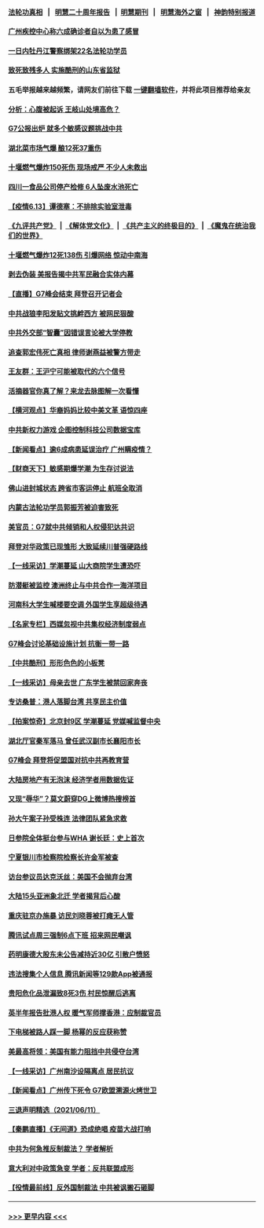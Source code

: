 #### [法轮功真相](https://github.com/gfw-breaker/truth/blob/master/README.md?t=0) &nbsp;&nbsp;|&nbsp;&nbsp; [明慧二十周年报告](https://github.com/gfw-breaker/mh-reports/blob/master/README.md?t=0) &nbsp;&nbsp;|&nbsp;&nbsp;[明慧期刊](https://github.com/gfw-breaker/mh-qikan) &nbsp;&nbsp;|&nbsp;&nbsp; [明慧海外之窗](https://github.com/gfw-breaker/mh-news/blob/master/README.md?t=0) &nbsp;&nbsp;|&nbsp;&nbsp; [神韵特别报道](https://github.com/gfw-breaker/mh-news/blob/master/shenyun.md?t=0)
#### [广州疾控中心称六成确诊者自以为患了感冒](../pages/nsc413/n13019463.md?t=06140052) 
#### [一日内牡丹江警察绑架22名法轮功学员](../pages/nsc413/n13019320.md?t=06140052) 
#### [致死致残多人 实施酷刑的山东省监狱](../pages/nsc413/n13015426.md?t=06140052) 
#### 五毛举报越来越频繁，请网友们前往下载 [一键翻墙软件](https://github.com/gfw-breaker/ssr-accounts)，并将此项目推荐给亲友
#### [分析：心腹被起诉 王岐山处境高危？](../pages/nsc413/n13019426.md?t=06140052) 
#### [G7公报出炉 就多个敏感议题挑战中共](../pages/nsc413/n13019389.md?t=06140052) 
#### [湖北菜市场气爆 酿12死37重伤](../pages/nsc413/n13019378.md?t=06140052) 
#### [十堰燃气爆炸150死伤 现场戒严 不少人未救出](../pages/nsc413/n13018788.md?t=06140052) 
#### [四川一食品公司停产检修 6人坠废水池死亡](../pages/nsc413/n13019402.md?t=06140052) 
#### [【疫情6.13】谭德塞：不排除实验室泄毒](../pages/nsc413/n13019005.md?t=06140052) 
#### [《九评共产党》](https://github.com/begood0513/9ping.md/blob/master/README.md) &nbsp;|&nbsp; [《解体党文化》](../../../../jtdwh.md/blob/master/README.md)  &nbsp;|&nbsp; [《共产主义的终极目的》](../../../../gczydzjmd.md/blob/master/README.md) &nbsp;|&nbsp; [《魔鬼在统治我们的世界》](../../../../mgztzwmdsj.md/blob/master/README.md) 
#### [十堰燃气爆炸12死138伤 引爆网络 惊动中南海](../pages/nsc413/n13018808.md?t=06140052) 
#### [剥去伪装 美报告揭中共军民融合实体内幕](../pages/nsc413/n13003729.md?t=06140052) 
#### [【直播】G7峰会结束 拜登召开记者会](../pages/nsc413/n13019256.md?t=06140052) 
#### [中共战狼李阳发贴文挑衅西方 被网民狠酸](../pages/nsc413/n13019032.md?t=06140052) 
#### [中共外交部“智囊”因错误言论被大学停教](../pages/nsc413/n13018922.md?t=06140052) 
#### [追查郭宏伟死亡真相 律师谢燕益被警方带走](../pages/nsc413/n13018881.md?t=06140052) 
#### [王友群：王沪宁可能被取代的六个信号](../pages/nsc413/n13018739.md?t=06140052) 
#### [活摘器官你真了解？来龙去脉图解一次看懂](../pages/nsc413/n13013820.md?t=06140052) 
#### [【横河观点】华裔妈妈比较中美文革 语惊四座](../pages/nsc413/n13018350.md?t=06140052) 
#### [中共新权力游戏 企图控制科技公司数据宝库](../pages/nsc413/n13018282.md?t=06140052) 
#### [【新闻看点】逾6成病患延误治疗 广州瞒疫情？](../pages/nsc413/n13018328.md?t=06140052) 
#### [【财商天下】敏感期爆学潮 为生存讨说法](../pages/nsc413/n13018008.md?t=06140052) 
#### [佛山进封城状态 跨省市客运停止 航班全取消](../pages/nsc413/n13018268.md?t=06140052) 
#### [内蒙古法轮功学员郭振芳被迫害致死](../pages/nsc413/n13018105.md?t=06140052) 
#### [美官员：G7就中共倾销和人权侵犯达共识](../pages/nsc413/n13018231.md?t=06140052) 
#### [拜登对华政策已现雏形 大致延续川普强硬路线](../pages/nsc413/n13018252.md?t=06140052) 
#### [【一线采访】学潮蔓延 山大商院学生遭恐吓](../pages/nsc413/n13018257.md?t=06140052) 
#### [防潜艇被监控 澳洲终止与中共合作一海洋项目](../pages/nsc413/n13018180.md?t=06140052) 
#### [河南科大学生喊楼要空调 外国学生享超级待遇](../pages/nsc413/n13017409.md?t=06140052) 
#### [【名家专栏】西媒忽视中共集权经济制度弱点](../pages/nsc413/n13017536.md?t=06140052) 
#### [G7峰会讨论基础设施计划 抗衡一带一路](../pages/nsc413/n13017810.md?t=06140052) 
#### [【中共酷刑】形形色色的小板凳](../pages/nsc413/n13016442.md?t=06140052) 
#### [【一线采访】母亲去世 广东学生被禁回家奔丧](../pages/nsc413/n13017817.md?t=06140052) 
#### [专访桑普：港人落脚台湾 共享民主价值](../pages/nsc413/n13017598.md?t=06140052) 
#### [【拍案惊奇】北京封9区 学潮蔓延 党媒喊监督中央](../pages/nsc413/n13016906.md?t=06140052) 
#### [湖北厅官秦军落马 曾任武汉副市长襄阳市长](../pages/nsc413/n13017666.md?t=06140052) 
#### [G7峰会 拜登将促盟国对抗中共再教育营](../pages/nsc413/n13017649.md?t=06140052) 
#### [大陆房地产有无泡沫 经济学者用数据佐证](../pages/nsc413/n13017333.md?t=06140052) 
#### [又现“辱华”？莫文蔚穿DG上微博热搜榜首](../pages/nsc413/n13017522.md?t=06140052) 
#### [孙大午案子孙受株连 法律团队紧急求救](../pages/nsc413/n13017387.md?t=06140052) 
#### [日参院全体挺台参与WHA 谢长廷：史上首次](../pages/nsc413/n13017383.md?t=06140052) 
#### [宁夏银川市检察院检察长许金军被查](../pages/nsc413/n13017395.md?t=06140052) 
#### [访台参议员达克沃丝：美国不会抛弃台湾](../pages/nsc413/n13017334.md?t=06140052) 
#### [大陆15头亚洲象北迁 学者揭背后心酸](../pages/nsc413/n13017215.md?t=06140052) 
#### [重庆驻京办施暴 访民刘晓蓉被打瘫无人管](../pages/nsc413/n13016785.md?t=06140052) 
#### [腾讯试点周三强制6点下班 招来网民嘲讽](../pages/nsc413/n13017197.md?t=06140052) 
#### [药明康德大股东未公告减持近30亿 引散户愤怒](../pages/nsc413/n13016867.md?t=06140052) 
#### [违法搜集个人信息 腾讯新闻等129款App被通报](../pages/nsc413/n13016594.md?t=06140052) 
#### [贵阳危化品泄漏致8死3伤 村民惊醒后逃离](../pages/nsc413/n13016936.md?t=06140052) 
#### [英半年报告批港人权 暖气军师撑香港：应制裁官员](../pages/nsc413/n13017025.md?t=06140052) 
#### [下电梯被路人踩一脚 杨幂的反应获称赞](../pages/nsc413/n13016755.md?t=06140052) 
#### [美最高将领：美国有能力阻挡中共侵夺台湾](../pages/nsc413/n13016869.md?t=06140052) 
#### [【一线采访】广州南沙设隔离点 居民抗议](../pages/nsc413/n13016473.md?t=06140052) 
#### [【新闻看点】广州传下死令 G7欧盟溯源火烤世卫](../pages/nsc413/n13016240.md?t=06140052) 
#### [三退声明精选（2021/06/11）](../pages/nsc413/n13016766.md?t=06140052) 
#### [【秦鹏直播】《无间道》恐成绝唱 疫苗大战打响](../pages/nsc413/n13016490.md?t=06140052) 
#### [中共为何急推反制裁法？ 学者解析](../pages/nsc413/n13016503.md?t=06140052) 
#### [意大利对中政策急变 学者：反共联盟成形](../pages/nsc413/n13014345.md?t=06140052) 
#### [【役情最前线】反外国制裁法 中共被讽搬石砸脚](../pages/nsc413/n13016622.md?t=06140052) 

----
#### [ >>> 更早内容 <<< ](../indexes/nsc413-earlier.md)
